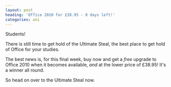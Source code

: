 ```yaml
---
layout: post
heading: 'Office 2010 for £38.95 - 8 days left!'
categories: uni
---
```


Students!

There is still time to get hold of the Ultimate Steal, the best place to get hold of Office for your studies.

The best news is, for this final week, buy now and get a *free* upgrade to Office 2010 when it becomes available, *and* at the lower price of £38.95! It's a winner all round.

So head on over to the Ultimate Steal now.

<!-- Replace missing image from http://media.chris-alexander.co.uk/wp-content/uploads/2010/05/expandable_508x399_inc2.jpg -->
